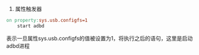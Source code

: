 1. 属性触发器

```makefile
on property:sys.usb.configfs=1
    start adbd
```

表示一旦属性sys.usb.configfs的值被设置为1，将执行之后的语句，这里是启动adbd进程